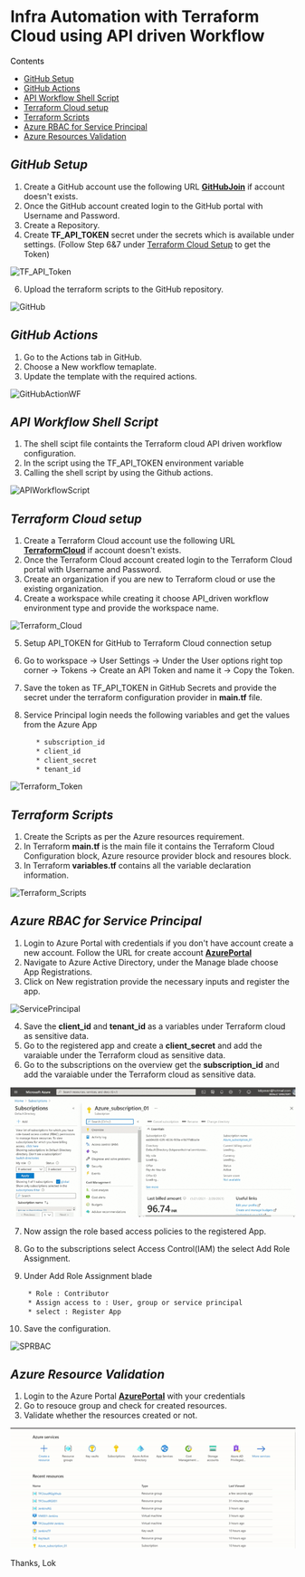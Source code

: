 # Infra Automation with Terraform Cloud using API driven Workflow 

<span style="color:black;">Contents</span>
- [GitHub Setup](#GitHub-Setup)
- [GitHub Actions](#GitHub-Actions)
- [API Workflow Shell Script](#API-Workflow-Shell-Script)
- [Terraform Cloud setup](#Terraform-Cloud-setup)
- [Terraform Scripts](#Terraform-Scripts)
- [Azure RBAC for Service Principal](#Azure-RBAC-for-Service-Principal)
- [Azure Resources Validation](#Azure-Resources-Validation)

## _**GitHub Setup**_

1. Create a GitHub account use the following URL **[GitHubJoin](https://github.com/join)** if account doesn't exists.
2. Once the GitHub account created login to the GitHub portal with Username and Password.
3. Create a Repository.
4. Create **TF_API_TOKEN** secret under the secrets which is available under settings. (Follow Step 6&7 under [Terraform Cloud Setup](#Terraform-Cloud-Setup) to get the Token)

![TF_API_Token](https://github.com/lokpavan03/TerraformCloudAPIdrivenWF/blob/main/gifs/Secrets.gif?raw=true)

6. Upload the terraform scripts to the GitHub repository.

![GitHub](https://github.com/lokpavan03/terraformgitaction/blob/main/gifs/github.gif?raw=true)

## _**GitHub Actions**_

1. Go to the Actions tab in GitHub.
2. Choose a New workflow temaplate.
3. Update the template with the required actions.

![GitHubActionWF](https://github.com/lokpavan03/TerraformCloudAPIdrivenWF/blob/main/gifs/Workflow.gif?raw=true)

## _**API Workflow Shell Script**_

1. The shell scipt file containts the Terraform cloud API driven workflow configuration.
2. In the script using the TF_API_TOKEN environment variable
3. Calling the shell script by using the Github actions.

![APIWorkflowScript](https://github.com/lokpavan03/TerraformCloudAPIdrivenWF/blob/main/gifs/APIShell.gif?raw=true)

## _**Terraform Cloud setup**_
1. Create a Terraform Cloud account use the following URL **[TerraformCloud](https://www.terraform.io/cloud)** if account doesn't exists.
2. Once the Terraform Cloud account created login to the Terraform Cloud portal with Username and Password.
3. Create an organization if you are new to Terraform cloud or use the existing organization.
4. Create a workspace while creating it choose API_driven workflow environment type and provide the workspace name.

![Terraform_Cloud](https://github.com/lokpavan03/InfraAutoJenkinsTFCloud/blob/master/jpgs/TerraformWorkspace.gif?raw=true)

5. Setup API_TOKEN for GitHub to Terraform Cloud connection setup
6. Go to workspace -> User Settings -> Under the User options right top corner -> Tokens -> Create an API Token and name it -> Copy the Token.
7. Save the token as TF_API_TOKEN in GitHub Secrets and provide the secret under the terraform configuration provider in **main.tf** file.
8. Service Principal login needs the following variables and get the values from the Azure App

          * subscription_id
          * client_id
          * client_secret
          * tenant_id

![Terraform_Token](https://github.com/lokpavan03/InfraAutoJenkinsTFCloud/blob/master/jpgs/TerraformToken.gif?raw=true)

## _**Terraform Scripts**_
1. Create the Scripts as per the Azure resources requirement.
2. In Terraform **main.tf** is the main file it contains the Terraform Cloud Configuration block, Azure resource provider block and resoures block.
3. In Terraform **variables.tf** contains all the variable declaration information.

![Terraform_Scripts](https://github.com/lokpavan03/TerraformCloudAPIdrivenWF/blob/main/gifs/TFScripts.gif?raw=true)

## _**Azure RBAC for Service Principal**_

1. Login to Azure Portal with credentials if you don't have account create a new account. Follow the URL for create account **[AzurePortal](https://portal.azure.com)**
2. Navigate to Azure Active Directory, under the Manage blade choose App Registrations.
3. Click on New registration provide the necessary inputs and register the app.

![ServicePrincipal](https://github.com/lokpavan03/terraformgitaction/blob/main/gifs/ServicePrincipal.gif?raw=true)

4. Save the **client_id** and **tenant_id** as a variables under Terraform cloud as sensitive data.
5. Go to the registered app and create a **client_secret** and add the varaiable under the Terraform cloud as sensitive data.
6. Go to the subscriptions on the overview get the **subscription_id** and add the varaiable under the Terraform cloud as sensitive data. 

![TFCVariables](https://github.com/lokpavan03/terraformgitaction/blob/main/gifs/TFCVariables.gif?raw=true)

7. Now assign the role based access policies to the registered App.
8. Go to the subscriptions select Access Control(IAM) the select Add Role Assignment.
9. Under Add Role Assignment blade

        * Role : Contributor
        * Assign access to : User, group or service principal
        * select : Register App

10. Save the configuration.

![SPRBAC](https://github.com/lokpavan03/terraformgitaction/blob/main/gifs/SPRBAC.gif?raw=true)

## _**Azure Resource Validation**_

1. Login to the Azure Portal **[AzurePortal](https://portal.azure.com)** with your credentials
2. Go to resouce group and check for created resources.
3. Validate whether the resources created or not.

![Azure Resources Validation](https://github.com/lokpavan03/InfraAutoJenkinsTFCloud/blob/master/jpgs/Validation.gif?raw=true)
           
Thanks,
Lok
